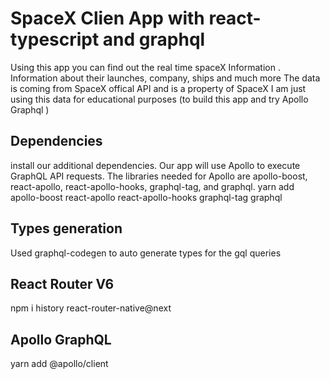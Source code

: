 # SpaceX Clien App with react-typescript and graphql
  Using this app you can find out the real time spaceX Information . 
  Information about their launches, company, ships and much more
  The data is coming from SpaceX offical API and is a property of SpaceX 
  I am just using this data for educational purposes (to build this app and try Apollo Graphql )
  
## Dependencies
install our additional dependencies. Our app will use Apollo to execute GraphQL API requests. The libraries needed for Apollo are apollo-boost, react-apollo, react-apollo-hooks,  graphql-tag, and graphql.
    yarn add apollo-boost react-apollo react-apollo-hooks graphql-tag graphql

## Types generation
Used graphql-codegen to auto generate types for the gql queries

## React Router V6
  npm i history react-router-native@next

## Apollo GraphQL 
 yarn add @apollo/client 
